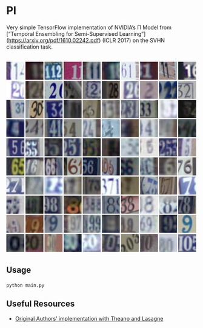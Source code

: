 # PI
Very simple TensorFlow implementation of NVIDIA’s Π Model from [“Temporal Ensembling for Semi-Supervised Learning”] (https://arxiv.org/pdf/1610.02242.pdf) (ICLR 2017) on the SVHN classification task.

<div style="text-align: center;">
  <img src="https://raw.githubusercontent.com/geosada/PI/img/svhn.png" width="512">
</div>

## Usage

```python main.py```


## Useful Resources

- [Original Authors’ implementation with Theano and Lasagne](https://github.com/ericjang/draw)
